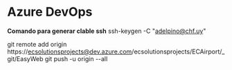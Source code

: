 Azure DevOps
============
**Comando para generar clable ssh**
ssh-keygen -C "adelpino@chf.uy"

git remote add origin https://ecsolutionsprojects@dev.azure.com/ecsolutionsprojects/ECAirport/_git/EasyWeb
git push -u origin --all